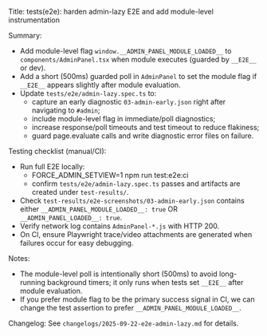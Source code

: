 Title: tests(e2e): harden admin-lazy E2E and add module-level instrumentation

Summary:
- Add module-level flag `window.__ADMIN_PANEL_MODULE_LOADED__` to `components/AdminPanel.tsx` when module executes (guarded by `__E2E__` or dev).
- Add a short (500ms) guarded poll in `AdminPanel` to set the module flag if `__E2E__` appears slightly after module evaluation.
- Update `tests/e2e/admin-lazy.spec.ts` to:
  - capture an early diagnostic `03-admin-early.json` right after navigating to `#admin`;
  - include module-level flag in immediate/poll diagnostics;
  - increase response/poll timeouts and test timeout to reduce flakiness;
  - guard page.evaluate calls and write diagnostic error files on failure.

Testing checklist (manual/CI):
- Run full E2E locally:
  - FORCE_ADMIN_SETVIEW=1 npm run test:e2e:ci
  - confirm `tests/e2e/admin-lazy.spec.ts` passes and artifacts are created under `test-results/`.
- Check `test-results/e2e-screenshots/03-admin-early.json` contains either `__ADMIN_PANEL_MODULE_LOADED__: true` OR `__ADMIN_PANEL_LOADED__: true`.
- Verify network log contains `AdminPanel-*.js` with HTTP 200.
- On CI, ensure Playwright trace/video attachments are generated when failures occur for easy debugging.

Notes:
- The module-level poll is intentionally short (500ms) to avoid long-running background timers; it only runs when tests set `__E2E__` after module evaluation.
- If you prefer module flag to be the primary success signal in CI, we can change the test assertion to prefer `__ADMIN_PANEL_MODULE_LOADED__`.

Changelog: See `changelogs/2025-09-22-e2e-admin-lazy.md` for details.
